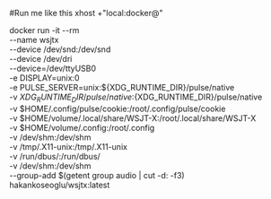 #Run me like this
xhost +"local:docker@"

 docker run -it --rm \
 --name wsjtx \
 --device /dev/snd:/dev/snd \
 --device /dev/dri \
 --device=/dev/ttyUSB0 \
 -e DISPLAY=unix:0 \
 -e PULSE_SERVER=unix:${XDG_RUNTIME_DIR}/pulse/native \
 -v ${XDG_RUNTIME_DIR}/pulse/native:${XDG_RUNTIME_DIR}/pulse/native \
 -v $HOME/.config/pulse/cookie:/root/.config/pulse/cookie \
 -v $HOME/volume/.local/share/WSJT-X:/root/.local/share/WSJT-X \
 -v $HOME/volume/.config:/root/.config \
 -v /dev/shm:/dev/shm \
 -v /tmp/.X11-unix:/tmp/.X11-unix \
 -v /run/dbus/:/run/dbus/ \
 -v /dev/shm:/dev/shm \
 --group-add $(getent group audio | cut -d: -f3) \
 hakankoseoglu/wsjtx:latest

